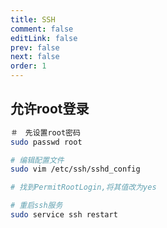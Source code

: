 ```yaml
---
title: SSH
comment: false
editLink: false
prev: false
next: false
order: 1
---
```

 
## 允许root登录

```bash
＃　先设置root密码
sudo passwd root

# 编辑配置文件
sudo vim /etc/ssh/sshd_config

# 找到PermitRootLogin,将其值改为yes

# 重启ssh服务
sudo service ssh restart
```
